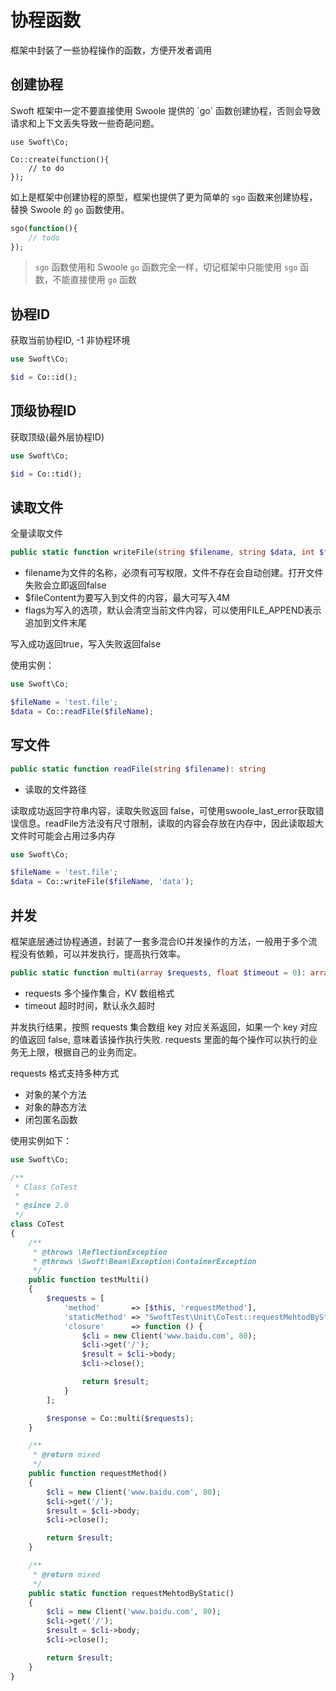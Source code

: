 # 协程函数

框架中封装了一些协程操作的函数，方便开发者调用

## 创建协程

<div class="tips">
Swoft 框架中一定不要直接使用 Swoole 提供的 `go` 函数创建协程，否则会导致请求和上下文丢失导致一些奇葩问题。
</div>

```
use Swoft\Co;

Co::create(function(){
    // to do
});
```

如上是框架中创建协程的原型，框架也提供了更为简单的 `sgo` 函数来创建协程，替换 Swoole 的 `go` 函数使用。

```php
sgo(function(){
    // todo
});
```

> `sgo` 函数使用和 Swoole `go` 函数完全一样，切记框架中只能使用 `sgo` 函数，不能直接使用 `go` 函数


## 协程ID

获取当前协程ID, -1 非协程环境

```php
use Swoft\Co;

$id = Co::id();
```

## 顶级协程ID

获取顶级(最外层协程ID)

```php
use Swoft\Co;

$id = Co::tid();
```

## 读取文件

全量读取文件

```php
public static function writeFile(string $filename, string $data, int $flags = null): int
```

- filename为文件的名称，必须有可写权限，文件不存在会自动创建。打开文件失败会立即返回false
- $fileContent为要写入到文件的内容，最大可写入4M
- flags为写入的选项，默认会清空当前文件内容，可以使用FILE_APPEND表示追加到文件末尾

写入成功返回true，写入失败返回false

使用实例：

```php
use Swoft\Co;

$fileName = 'test.file';
$data = Co::readFile($fileName);
```

## 写文件

```php
public static function readFile(string $filename): string
```

- 读取的文件路径

读取成功返回字符串内容，读取失败返回 false，可使用swoole_last_error获取错误信息。readFile方法没有尺寸限制，读取的内容会存放在内存中，因此读取超大文件时可能会占用过多内存

```php
use Swoft\Co;

$fileName = 'test.file';
$data = Co::writeFile($fileName, 'data');
```


## 并发

框架底层通过协程通道，封装了一套多混合IO并发操作的方法，一般用于多个流程没有依赖，可以并发执行，提高执行效率。

```php
public static function multi(array $requests, float $timeout = 0): array
```

- requests 多个操作集合，KV 数组格式
- timeout 超时时间，默认永久超时

并发执行结果，按照 requests 集合数组 key 对应关系返回，如果一个 key 对应的值返回 false, 意味着该操作执行失败. requests 里面的每个操作可以执行的业务无上限，根据自己的业务而定。

requests 格式支持多种方式

- 对象的某个方法
- 对象的静态方法
- 闭包匿名函数

使用实例如下：

```php
use Swoft\Co;

/**
 * Class CoTest
 *
 * @since 2.0
 */
class CoTest
{
    /**
     * @throws \ReflectionException
     * @throws \Swoft\Bean\Exception\ContainerException
     */
    public function testMulti()
    {
        $requests = [
            'method'       => [$this, 'requestMethod'],
            'staticMethod' => "SwoftTest\Unit\CoTest::requestMehtodByStatic",
            'closure'      => function () {
                $cli = new Client('www.baidu.com', 80);
                $cli->get('/');
                $result = $cli->body;
                $cli->close();

                return $result;
            }
        ];

        $response = Co::multi($requests);
    }

    /**
     * @return mixed
     */
    public function requestMethod()
    {
        $cli = new Client('www.baidu.com', 80);
        $cli->get('/');
        $result = $cli->body;
        $cli->close();

        return $result;
    }

    /**
     * @return mixed
     */
    public static function requestMehtodByStatic()
    {
        $cli = new Client('www.baidu.com', 80);
        $cli->get('/');
        $result = $cli->body;
        $cli->close();

        return $result;
    }
}
```